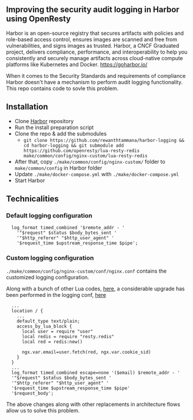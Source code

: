 ## Improving the security audit logging in Harbor using OpenResty

> 
Harbor is an open-source registry that secures artifacts with policies and role-based access control, ensures images are scanned and free from vulnerabilities, and signs images as trusted. Harbor, a CNCF Graduated project, delivers compliance, performance, and interoperability to help you consistently and securely manage artifacts across cloud-native compute platforms like Kubernetes and Docker.
 https://goharbor.io/

When it comes to the Security Standards and requirements of compliance Harbor doesn't have a mechanism to perform audit logging functionality. This repo contains code to sovle this problem.

## Installation

- Clone [Harbor](https://github.com/goharbor/harbor) repository
- Run the install preparation script
- Clone the repo & add the submodules
  - `git clone https://github.com/rewanthtammana/harbor-logging && cd harbor-logging && git submodule add https://github.com/openresty/lua-resty-redis make/common/config/nginx-custom/lua-resty-redis`
- After that, copy `./make/common/config/nginx-custom/` folder to `make/common/config` in Harbor folder
- Update `./make/docker-compose.yml` with `./make/docker-compose.yml`
- Start Harbor

## Technicalities

### Default logging configuration

```apacheconf
  log_format timed_combined '$remote_addr - '
    '"$request" $status $body_bytes_sent '
    '"$http_referer" "$http_user_agent" '
    '$request_time $upstream_response_time $pipe';
```

### Custom logging configuration

`./make/common/config/nginx-custom/conf/nginx.conf` contains the customized logging configuration.

Along with a bunch of other Lua codes, [here](https://github.com/rewanthtammana/harbor-logging/blob/master/make/common/config/nginx-custom/lua/user.lua), a considerable upgrade has been performed in the logging conf, [here](https://github.com/rewanthtammana/harbor-logging/blob/master/make/common/config/nginx-custom/conf/nginx.conf)

```apacheconf
  ...
  location / {
    ...
    default_type text/plain;
    access_by_lua_block {
      local user = require "user"
      local redis = require "resty.redis"
      local red = redis:new()

      ngx.var.email=user.fetch(red, ngx.var.cookie_sid)
    }
  }
  ...
  log_format timed_combined escape=none '($email) $remote_addr - '
  '"$request" $status $body_bytes_sent '
  '"$http_referer" "$http_user_agent" '
  '$request_time $upstream_response_time $pipe'
  '$request_body';
```

The above changes along with other replacements in architecture flows allow us to solve this problem.

